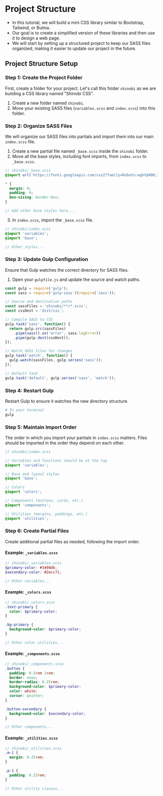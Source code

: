 # Project Structure

- In this tutorial, we will build a mini CSS library similar to Bootstrap, Tailwind, or Bulma.
- Our goal is to create a simplified version of these libraries and then use it to design a web page.
- We will start by setting up a structured project to keep our SASS files organized, making it easier to update our project in the future.

## Project Structure Setup

### Step 1: Create the Project Folder

First, create a folder for your project. Let's call this folder `shinobi` as we are building a CSS library named "Shinobi CSS".

1. Create a new folder named `shinobi`.
2. Move your existing SASS files (`variables.scss` and `index.scss`) into this folder.

### Step 2: Organize SASS Files

We will organize our SASS files into partials and import them into our main `index.scss` file.

1. Create a new partial file named `_base.scss` inside the `shinobi` folder.
2. Move all the base styles, including font imports, from `index.scss` to `_base.scss`.

```scss
// shinobi/_base.scss
@import url('https://fonts.googleapis.com/css2?family=Roboto:wght@400;700&display=swap');

* {
  margin: 0;
  padding: 0;
  box-sizing: border-box;
}

// Add other base styles here...
```

3. In `index.scss`, import the `_base.scss` file.

```scss
// shinobi/index.scss
@import 'variables';
@import 'base';

// Other styles...
```

### Step 3: Update Gulp Configuration

Ensure that Gulp watches the correct directory for SASS files.

1. Open your `gulpfile.js` and update the source and watch paths.

```javascript
const gulp = require('gulp');
const sass = require('gulp-sass')(require('sass'));

// Source and destination paths
const sassFiles = 'shinobi/**/*.scss';
const cssDest = 'dist/css';

// Compile SASS to CSS
gulp.task('sass', function() {
  return gulp.src(sassFiles)
    .pipe(sass().on('error', sass.logError))
    .pipe(gulp.dest(cssDest));
});

// Watch SASS files for changes
gulp.task('watch', function() {
  gulp.watch(sassFiles, gulp.series('sass'));
});

// Default task
gulp.task('default', gulp.series('sass', 'watch'));
```

### Step 4: Restart Gulp

Restart Gulp to ensure it watches the new directory structure.

```bash
# In your terminal
gulp
```

### Step 5: Maintain Import Order

The order in which you import your partials in `index.scss` matters. Files should be imported in the order they depend on each other.

```scss
// shinobi/index.scss

// Variables and functions should be at the top
@import 'variables';

// Base and layout styles
@import 'base';

// Colors
@import 'colors';

// Components (buttons, cards, etc.)
@import 'components';

// Utilities (margins, paddings, etc.)
@import 'utilities';
```

### Step 6: Create Partial Files

Create additional partial files as needed, following the import order.

#### Example: `_variables.scss`

```scss
// shinobi/_variables.scss
$primary-color: #3498db;
$secondary-color: #2ecc71;

// Other variables...
```

#### Example: `_colors.scss`

```scss
// shinobi/_colors.scss
.text-primary {
  color: $primary-color;
}

.bg-primary {
  background-color: $primary-color;
}

// Other color utilities...
```

#### Example: `_components.scss`

```scss
// shinobi/_components.scss
.button {
  padding: 0.5rem 1rem;
  border: none;
  border-radius: 0.25rem;
  background-color: $primary-color;
  color: white;
  cursor: pointer;
}

.button-secondary {
  background-color: $secondary-color;
}

// Other components...
```

#### Example: `_utilities.scss`

```scss
// shinobi/_utilities.scss
.m-1 {
  margin: 0.25rem;
}

.p-1 {
  padding: 0.25rem;
}

// Other utility classes...
```
